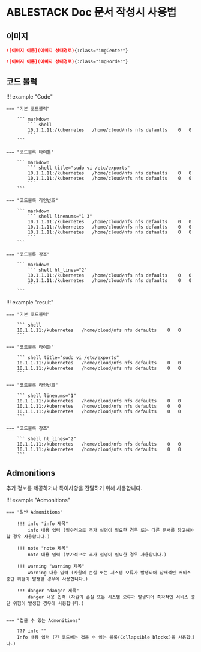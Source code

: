 # ABLESTACK Doc 문서 작성시 사용법

## 이미지

```markdown title="가온데 정렬"
![이미지 이름](이미지 상대경로){:class="imgCenter"}
```

```markdown title="이미지 테두리"
![이미지 이름](이미지 상대경로){:class="imgBorder"}
```

## 코드 불럭 

!!! example "Code"

    === "기본 코드블럭"

        ``` markdown
            ``` shell
            10.1.1.11:/kubernetes	/home/cloud/nfs	nfs	defaults	0	0
            ```
        ```

    === "코드블록 타이틀"
        
        ``` markdown
            ``` shell title="sudo vi /etc/exports"
            10.1.1.11:/kubernetes	/home/cloud/nfs	nfs	defaults	0	0
            10.1.1.11:/kubernetes	/home/cloud/nfs	nfs	defaults	0	0
            ```
        ```

    === "코드블록 라인번호"
        
        ``` markdown
            ``` shell linenums="1 3"
            10.1.1.11:/kubernetes	/home/cloud/nfs	nfs	defaults	0	0
            10.1.1.11:/kubernetes	/home/cloud/nfs	nfs	defaults	0	0
            10.1.1.11:/kubernetes	/home/cloud/nfs	nfs	defaults	0	0
            ```
        ```

    === "코드블록 강조"
        
        ``` markdown
            ``` shell hl_lines="2"
            10.1.1.11:/kubernetes	/home/cloud/nfs	nfs	defaults	0	0
            10.1.1.11:/kubernetes	/home/cloud/nfs	nfs	defaults	0	0
            ```
        ```

!!! example "result"

    === "기본 코드블럭"

        ``` shell
        10.1.1.11:/kubernetes	/home/cloud/nfs	nfs	defaults	0	0
        ```

    === "코드블록 타이틀"
        
        ``` shell title="sudo vi /etc/exports"
        10.1.1.11:/kubernetes	/home/cloud/nfs	nfs	defaults	0	0
        10.1.1.11:/kubernetes	/home/cloud/nfs	nfs	defaults	0	0
        ```

    === "코드블록 라인번호"
        
        ``` shell linenums="1"
        10.1.1.11:/kubernetes	/home/cloud/nfs	nfs	defaults	0	0
        10.1.1.11:/kubernetes	/home/cloud/nfs	nfs	defaults	0	0
        10.1.1.11:/kubernetes	/home/cloud/nfs	nfs	defaults	0	0
        ```

    === "코드블록 강조"
        
        ``` shell hl_lines="2"
        10.1.1.11:/kubernetes	/home/cloud/nfs	nfs	defaults	0	0
        10.1.1.11:/kubernetes	/home/cloud/nfs	nfs	defaults	0	0
        ```

## Admonitions
추가 정보를 제공하거나 특이사항을 전달하기 위해 사용합니다.

!!! example "Admonitions"

    === "일반 Admonitions"
        
        !!! info "info 제목"
            info 내용 입력 (필수적으로 추가 설명이 필요한 경우 또는 다른 문서를 참고해야 할 경우 사용합니다.)

        !!! note "note 제목"
            note 내용 입력 (부가적으로 추가 설명이 필요한 경우 사용합니다.)

        !!! warning "warning 제목"
            warning 내용 입력 (자원의 손실 또는 시스템 오류가 발생되어 잠재적인 서비스 중단 위험이 발생할 경우에 사용합니다.)

        !!! danger "danger 제목"
            danger 내용 입력 (자원의 손실 또는 시스템 오류가 발생되어 즉각적인 서비스 중단 위험이 발생할 경우에 사용합니다.)


    === "접을 수 있는 Admonitions" 

        ??? info ""
        Info 내용 입력 (긴 코드에는 접을 수 있는 블록(Collapsible blocks)을 사용합니다.)
        